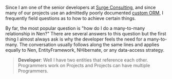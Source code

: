Since I am one of the senior developers at [Surge Consulting](http://www.surgeforward.com), and since many of our projects use an admittedly poorly documented [custom ORM](https://bitbucket.org/ufx/nen), I frequently field questions as to how to achieve certain things.

By far, the most popular question is "how do I do a many-to-many relationship in Nen?" There are several answers to this question but the first thing I almost always ask is why the developer feels the need for a many-to-many. The conversation usually follows along the same lines and applies equally to Nen, EntityFramework, NHibernate, or any data-access strategy.

> **Developer**: Well I have two entities that reference each other. Programmers work on Projects and Projects can have multiple Programmers.
